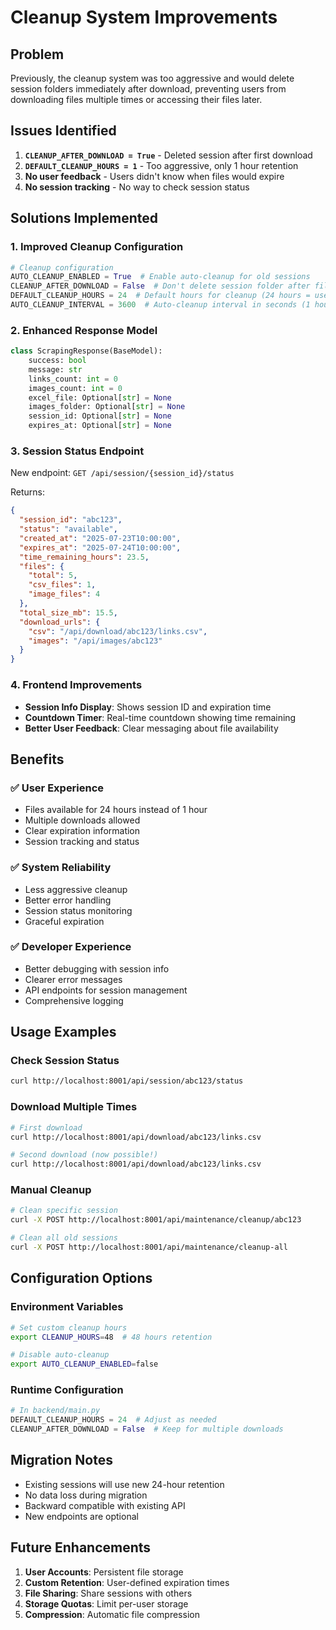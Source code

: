 # Cleanup System Improvements

## Problem
Previously, the cleanup system was too aggressive and would delete session folders immediately after download, preventing users from downloading files multiple times or accessing their files later.

## Issues Identified
1. **`CLEANUP_AFTER_DOWNLOAD = True`** - Deleted session after first download
2. **`DEFAULT_CLEANUP_HOURS = 1`** - Too aggressive, only 1 hour retention
3. **No user feedback** - Users didn't know when files would expire
4. **No session tracking** - No way to check session status

## Solutions Implemented

### 1. **Improved Cleanup Configuration**
```python
# Cleanup configuration
AUTO_CLEANUP_ENABLED = True  # Enable auto-cleanup for old sessions
CLEANUP_AFTER_DOWNLOAD = False  # Don't delete session folder after file download
DEFAULT_CLEANUP_HOURS = 24  # Default hours for cleanup (24 hours = user-friendly)
AUTO_CLEANUP_INTERVAL = 3600  # Auto-cleanup interval in seconds (1 hour)
```

### 2. **Enhanced Response Model**
```python
class ScrapingResponse(BaseModel):
    success: bool
    message: str
    links_count: int = 0
    images_count: int = 0
    excel_file: Optional[str] = None
    images_folder: Optional[str] = None
    session_id: Optional[str] = None
    expires_at: Optional[str] = None
```

### 3. **Session Status Endpoint**
New endpoint: `GET /api/session/{session_id}/status`

Returns:
```json
{
  "session_id": "abc123",
  "status": "available",
  "created_at": "2025-07-23T10:00:00",
  "expires_at": "2025-07-24T10:00:00",
  "time_remaining_hours": 23.5,
  "files": {
    "total": 5,
    "csv_files": 1,
    "image_files": 4
  },
  "total_size_mb": 15.5,
  "download_urls": {
    "csv": "/api/download/abc123/links.csv",
    "images": "/api/images/abc123"
  }
}
```

### 4. **Frontend Improvements**
- **Session Info Display**: Shows session ID and expiration time
- **Countdown Timer**: Real-time countdown showing time remaining
- **Better User Feedback**: Clear messaging about file availability

## Benefits

### ✅ **User Experience**
- Files available for 24 hours instead of 1 hour
- Multiple downloads allowed
- Clear expiration information
- Session tracking and status

### ✅ **System Reliability**
- Less aggressive cleanup
- Better error handling
- Session status monitoring
- Graceful expiration

### ✅ **Developer Experience**
- Better debugging with session info
- Clearer error messages
- API endpoints for session management
- Comprehensive logging

## Usage Examples

### Check Session Status
```bash
curl http://localhost:8001/api/session/abc123/status
```

### Download Multiple Times
```bash
# First download
curl http://localhost:8001/api/download/abc123/links.csv

# Second download (now possible!)
curl http://localhost:8001/api/download/abc123/links.csv
```

### Manual Cleanup
```bash
# Clean specific session
curl -X POST http://localhost:8001/api/maintenance/cleanup/abc123

# Clean all old sessions
curl -X POST http://localhost:8001/api/maintenance/cleanup-all
```

## Configuration Options

### Environment Variables
```bash
# Set custom cleanup hours
export CLEANUP_HOURS=48  # 48 hours retention

# Disable auto-cleanup
export AUTO_CLEANUP_ENABLED=false
```

### Runtime Configuration
```python
# In backend/main.py
DEFAULT_CLEANUP_HOURS = 24  # Adjust as needed
CLEANUP_AFTER_DOWNLOAD = False  # Keep for multiple downloads
```

## Migration Notes
- Existing sessions will use new 24-hour retention
- No data loss during migration
- Backward compatible with existing API
- New endpoints are optional

## Future Enhancements
1. **User Accounts**: Persistent file storage
2. **Custom Retention**: User-defined expiration times
3. **File Sharing**: Share sessions with others
4. **Storage Quotas**: Limit per-user storage
5. **Compression**: Automatic file compression 
